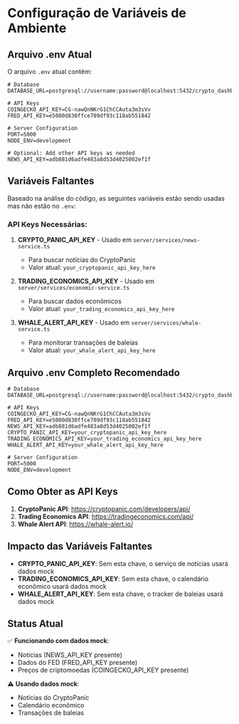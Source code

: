 # Configuração de Variáveis de Ambiente

## Arquivo .env Atual

O arquivo `.env` atual contém:

```env
# Database
DATABASE_URL=postgresql://username:password@localhost:5432/crypto_dashboard

# API Keys
COINGECKO_API_KEY=CG-nawQnNKrG1ChCCAuta3m3sVv
FRED_API_KEY=e5080d830ffce709df93c118ab551842

# Server Configuration
PORT=5000
NODE_ENV=development

# Optional: Add other API keys as needed
NEWS_API_KEY=adb881d6adfe483a8d53d4025002ef1f
```

## Variáveis Faltantes

Baseado na análise do código, as seguintes variáveis estão sendo usadas mas não estão no `.env`:

### API Keys Necessárias:

1. **CRYPTO_PANIC_API_KEY** - Usado em `server/services/news-service.ts`
   - Para buscar notícias do CryptoPanic
   - Valor atual: `your_cryptopanic_api_key_here`

2. **TRADING_ECONOMICS_API_KEY** - Usado em `server/services/economic-service.ts`
   - Para buscar dados econômicos
   - Valor atual: `your_trading_economics_api_key_here`

3. **WHALE_ALERT_API_KEY** - Usado em `server/services/whale-service.ts`
   - Para monitorar transações de baleias
   - Valor atual: `your_whale_alert_api_key_here`

## Arquivo .env Completo Recomendado

```env
# Database
DATABASE_URL=postgresql://username:password@localhost:5432/crypto_dashboard

# API Keys
COINGECKO_API_KEY=CG-nawQnNKrG1ChCCAuta3m3sVv
FRED_API_KEY=e5080d830ffce709df93c118ab551842
NEWS_API_KEY=adb881d6adfe483a8d53d4025002ef1f
CRYPTO_PANIC_API_KEY=your_cryptopanic_api_key_here
TRADING_ECONOMICS_API_KEY=your_trading_economics_api_key_here
WHALE_ALERT_API_KEY=your_whale_alert_api_key_here

# Server Configuration
PORT=5000
NODE_ENV=development
```

## Como Obter as API Keys

1. **CryptoPanic API**: https://cryptopanic.com/developers/api/
2. **Trading Economics API**: https://tradingeconomics.com/api/
3. **Whale Alert API**: https://whale-alert.io/

## Impacto das Variáveis Faltantes

- **CRYPTO_PANIC_API_KEY**: Sem esta chave, o serviço de notícias usará dados mock
- **TRADING_ECONOMICS_API_KEY**: Sem esta chave, o calendário econômico usará dados mock
- **WHALE_ALERT_API_KEY**: Sem esta chave, o tracker de baleias usará dados mock

## Status Atual

✅ **Funcionando com dados mock**:
- Notícias (NEWS_API_KEY presente)
- Dados do FED (FRED_API_KEY presente)
- Preços de criptomoedas (COINGECKO_API_KEY presente)

⚠️ **Usando dados mock**:
- Notícias do CryptoPanic
- Calendário econômico
- Transações de baleias 
